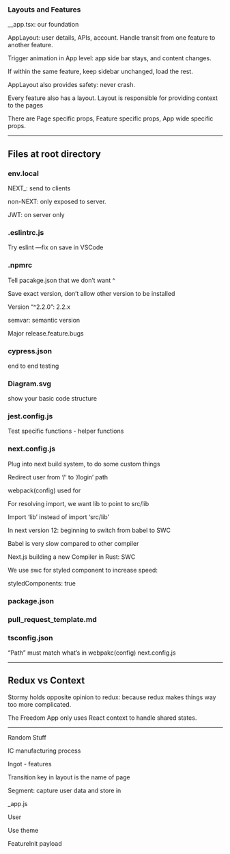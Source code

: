 ### Layouts and Features      

\__app.tsx: our foundation 

AppLayout: user details, APIs, account. Handle transit from one feature to another feature.

Trigger animation in App level: app side bar stays, and content changes.

If within the same feature, keep sidebar unchanged, load the rest.

AppLayout also provides safety: never crash. 

Every feature also has a layout. Layout is responsible for providing context to the pages


There are Page specific props, Feature specific props, App wide specific props.


------
## Files at root directory

### env.local

NEXT_: send to clients

non-NEXT: only exposed to server.

JWT: on server only

  

### .eslintrc.js

  Try eslint —fix on save in VSCode

  

### .npmrc

Tell pacakge.json that we don’t want ^

Save exact version, don’t allow other version to be installed

Version “^2.2.0”: 2.2.x 

  
semvar: semantic version 

Major release.feature.bugs

  

### cypress.json
end to end testing

  

### Diagram.svg
show your basic code structure

  

### jest.config.js
Test specific functions - helper functions

  

### next.config.js

Plug into next build system, to do some custom things

Redirect user from ‘/‘ to ‘/login’ path

  

webpack(config) used for

For resolving import, we want lib to point to src/lib

Import ‘lib’ instead of import ‘src/lib’

  

In next version 12: beginning to switch from babel to SWC

Babel is very slow compared to other compiler

Next.js building a new Compiler in Rust: SWC

We use swc for styled component to increase speed:

styledComponents: true

  

### package.json

  

### pull_request_template.md

  

### tsconfig.json

“Path” must match what’s in webpakc(config) next.config.js

  
  
-------

## Redux vs Context
Stormy holds opposite opinion to redux: because redux makes things way too more complicated.

The Freedom App only uses React context to handle shared states.


-------

Random Stuff


IC manufacturing process

Ingot - features



Transition key in layout is the name of page 

  

Segment: capture user data and store in 

  

_app.js

User

Use theme

  
  
FeatureInit payload


  

  

